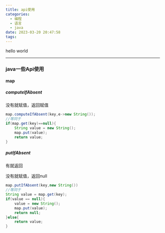 ```yaml
---
title: api使用
categories:
  - 编程
  - 语言
  - java
date: 2023-03-20 20:47:58
tags:
---
```


hello world

---

### java一些Api使用

#### map

##### computeIfAbsent

没有就赋值，返回赋值

```java
map.computeIfAbsent(key,e->new String());
//等同于
if(map.get(key)==null){
	String value = new String();
    map.put(value);
    return value;
}
```

##### putIfAbsent

有就返回

没有就赋值，返回null

```java
map.putIfAbsent(key,new String())
//等同于
String value = map.get(key);
if(value == null){
	value = new String();
    map.put(value);
    return null;
}else{
    return value;
}
```



